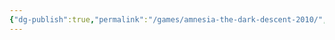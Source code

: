 ```yaml
---
{"dg-publish":true,"permalink":"/games/amnesia-the-dark-descent-2010/","tags":["games"],"created":"2024-07-25","updated":"2024-07-25"}
---
```


